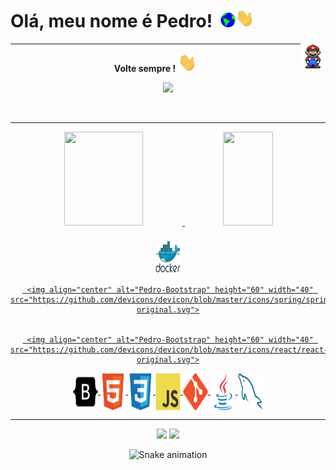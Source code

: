 

#  **Olá, meu nome é Pedro!** &nbsp;<img src="imagens/../.github/workflows/imagens/Earth.gif" width="24px" height="24px"><img src="imagens/../.github/workflows/imagens/Hi.gif" width="30px" height="30px">

<img src="/.github/workflows/imagens/Mario_Hello_Big.gif" width="40px" height="40px" align="right">


<hr>
 
<p align="center"> <b>Volte sempre !</b> <img src="/.github/workflows/imagens/Hi.gif" width="30px" height="30px"> </p>
<p align="center">   <img alingn="center" src="https://profile-counter.glitch.me/PedroRCSilva/count.svg" /></p>

<br>
<hr>


<div align="center" >
  <a href="https://github.com/PedroRocs" >
  <img height="150em" src="https://github-readme-stats.vercel.app/api?username=PedroRCSilva&show_icons=true&theme=dark&inline_all_commits=true&count_private=true" float="left" width="50%"/>
  <img height="150em" width="40%" src="https://github-readme-stats.vercel.app/api/top-langs/?username=PedroRCSilva&layout=compact&langs_count=7&theme=dark" float="right"/>
</div>

  <div style="display:inline_block" align="center"><br>
       
   <img align="center" alt="Pedro-Bootstrap" height="60" width="40" src="https://github.com/devicons/devicon/blob/master/icons/docker/docker-original-wordmark.svg">
   
   
     <img align="center" alt="Pedro-Bootstrap" height="60" width="40" src="https://github.com/devicons/devicon/blob/master/icons/spring/spring-original.svg">
   
   
     <img align="center" alt="Pedro-Bootstrap" height="60" width="40" src="https://github.com/devicons/devicon/blob/master/icons/react/react-original.svg">
   
   
  <img align="center" alt="Pedro-Bootstrap" height="60" width="40" src="https://github.com/devicons/devicon/blob/master/icons/bootstrap/bootstrap-plain.svg"> 
   <img align="center" alt="Pedro-HTML" height="60" width="40" src="https://raw.githubusercontent.com/devicons/devicon/master/icons/html5/html5-original.svg">
  <img align="center" alt="Pedro-CSS" height="60" width="40" src="https://raw.githubusercontent.com/devicons/devicon/master/icons/css3/css3-original.svg">
     <img align="center" alt="Pedro-JS" height="60" width="40" src="https://github.com/devicons/devicon/blob/master/icons/javascript/javascript-original.svg">
     <img align="center" alt="Pedro-Git" height="60" width="40" src="https://github.com/devicons/devicon/blob/master/icons/git/git-original.svg">
    <img align="center" alt="Pedro-Git" height="60" width="40" src="https://raw.githubusercontent.com/devicons/devicon/1119b9f84c0290e0f0b38982099a2bd027a48bf1/icons/java/java-original.svg">
       <img align="center" alt="Pedro-Git" height="60" width="40" src="https://raw.githubusercontent.com/devicons/devicon/1119b9f84c0290e0f0b38982099a2bd027a48bf1/icons/mysql/mysql-original.svg">
   


</div>
 <hr>
 <div align="center">
  <a href = "mailto:pedrorochacardoso1908@gmail.com"><img src="https://img.shields.io/badge/-Gmail-%23333?style=for-the-badge&logo=gmail&logoColor=white" target="_blank"></a>
  <a href="https://www.linkedin.com/in/pedrorocs" target="_blank"><img src="https://img.shields.io/badge/-LinkedIn-%230077B5?style=for-the-badge&logo=linkedin&logoColor=white" target="_blank"></a>


![Snake animation](https://github.com/PedroRCSilva/PedroRCSilva/blob/output/github-contribution-grid-snake.svg)
</div>
